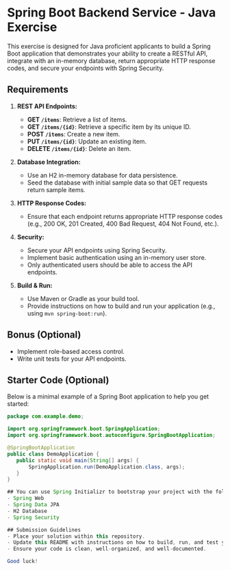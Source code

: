# Spring Boot Backend Service - Java Exercise

This exercise is designed for Java proficient applicants to build a Spring Boot application that demonstrates your ability to create a RESTful API, integrate with an in-memory database, return appropriate HTTP response codes, and secure your endpoints with Spring Security.

## Requirements

1. **REST API Endpoints:**
   - **GET `/items`**: Retrieve a list of items.
   - **GET `/items/{id}`**: Retrieve a specific item by its unique ID.
   - **POST `/items`**: Create a new item.
   - **PUT `/items/{id}`**: Update an existing item.
   - **DELETE `/items/{id}`**: Delete an item.

2. **Database Integration:**
   - Use an H2 in-memory database for data persistence.
   - Seed the database with initial sample data so that GET requests return sample items.

3. **HTTP Response Codes:**
   - Ensure that each endpoint returns appropriate HTTP response codes (e.g., 200 OK, 201 Created, 400 Bad Request, 404 Not Found, etc.).

4. **Security:**
   - Secure your API endpoints using Spring Security.
   - Implement basic authentication using an in-memory user store.
   - Only authenticated users should be able to access the API endpoints.

5. **Build & Run:**
   - Use Maven or Gradle as your build tool.
   - Provide instructions on how to build and run your application (e.g., using `mvn spring-boot:run`).

## Bonus (Optional)
- Implement role-based access control.
- Write unit tests for your API endpoints.

## Starter Code (Optional)

Below is a minimal example of a Spring Boot application to help you get started:

```java
package com.example.demo;

import org.springframework.boot.SpringApplication;
import org.springframework.boot.autoconfigure.SpringBootApplication;

@SpringBootApplication
public class DemoApplication {
   public static void main(String[] args) {
       SpringApplication.run(DemoApplication.class, args);
   }
}

## You can use Spring Initializr to bootstrap your project with the following dependencies:
- Spring Web
- Spring Data JPA
- H2 Database
- Spring Security

## Submission Guidelines
- Place your solution within this repository.
- Update this README with instructions on how to build, run, and test your application.
- Ensure your code is clean, well-organized, and well-documented.

Good luck!
